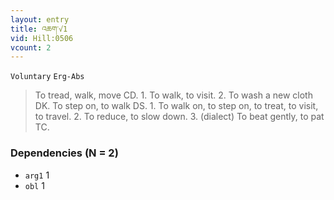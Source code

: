 ```yaml
---
layout: entry
title: འཆག་√1
vid: Hill:0506
vcount: 2
---
```

`Voluntary` `Erg-Abs`
> To tread, walk, move CD\.
 1\.
 To walk, to visit\.
 2\.
 To wash a new cloth DK\.
 To step on, to walk DS\.
1\.
 To walk on, to step on, to treat, to visit, to travel\.
 2\.
 To reduce, to slow down\.
 3\.
 (dialect) To beat gently, to pat TC\.

### Dependencies (N = 2)
* `arg1` 1
* `obl` 1
